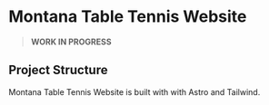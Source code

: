# Montana Table Tennis Website


>  **WORK IN PROGRESS** 


## Project Structure

Montana Table Tennis Website is built with with Astro and Tailwind.

